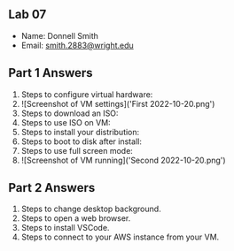 ## Lab 07

- Name: Donnell Smith
- Email: smith.2883@wright.edu

## Part 1 Answers

1. Steps to configure virtual hardware:
2. ![Screenshot of VM settings]('First 2022-10-20.png')
3. Steps to download an ISO:
4. Steps to use ISO on VM:
5. Steps to install your distribution:
6. Steps to boot to disk after install:
7. Steps to use full screen mode:
8. ![Screenshot of VM running]('Second 2022-10-20.png')

## Part 2 Answers

1. Steps to change desktop background.
2. Steps to open a web browser.
3. Steps to install VSCode.
4. Steps to connect to your AWS instance from your VM.
